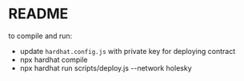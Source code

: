 # README


to compile and run:
- update `hardhat.config.js` with private key for deploying contract
- npx hardhat compile
- npx hardhat run scripts/deploy.js --network holesky